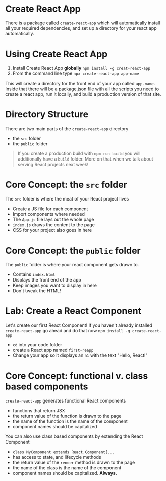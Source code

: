 # Create React App

There is a package called `create-react-app` which will automatically install all your required dependencies, and set up a directory for your react app automatically.

# Using Create React App

1. Install Create React App **globally** `npm install -g creat-react-app`
2. From the command line type `npx create-react-app app-name`

This will create a directory for the front end of your app called `app-name`. Inside that there will be a package.json file with all the scripts you need to create a react app, run it locally, and build a production version of that site.

# Directory Structure

There are two main parts of the `create-react-app` directory

- the `src` folder
- the `public` folder

> If you create a production build with `npm run build` you will additionally have a `build` folder. More on that when we talk about serving React projects next week!

# Core Concept: the `src` folder

The `src` folder is where the meat of your React project lives

- Create a JS file for each component
- Import components where needed
- The `App.js` file lays out the whole page
- `index.js` draws the content to the page
- CSS for your project also goes in here

# Core Concept: the `public` folder

The `public` folder is where your react component gets drawn to.

- Contains `index.html`
- Displays the front end of the app
- Keep images you want to display in here
- Don't tweak the HTML!

# Lab: Create a React Component

Let's create our first React Component!  If you haven't already installed `create-react-app` go ahead and do that now `npm install -g create-react-app`

- `cd` into your code folder
- create a React app named `first-reapp`
- Change your app so it displays an `h1` with the text "Hello, React!"

# Core Concept: functional v. class based components

`create-react-app` generates functional React components

- functions that return JSX
- the return value of the function is drawn to the page
- the name of the function is the name of the component
- component names should be capitalized

You can also use class based components by extending the React Component

- `class MyComponent extends React.Component{...`
- has access to state, and lifecycle methods
- the return value of the `render` method is drawn to the page
- the name of the class is the name of the component
- component names should be capitalized. **Always.**
